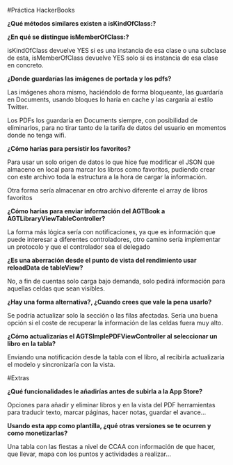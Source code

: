 #Práctica HackerBooks

**¿Qué métodos similares existen a isKindOfClass:?**

**¿En qué se distingue isMemberOfClass:?**

isKindOfClass devuelve YES si es una instancia de esa clase o una subclase de esta, isMemberOfClass devuelve YES solo si es instancia de esa clase en concreto.

**¿Donde guardarías las imágenes de portada y los pdfs?**

Las imágenes ahora mismo, haciéndolo de forma bloqueante, las guardaría en Documents, usando bloques lo haría en cache y las cargaría al estilo Twitter.

Los PDFs los guardaría en Documents siempre, con posibilidad de eliminarlos, para no tirar tanto de la tarifa de datos del usuario en momentos donde no tenga wifi.

**¿Cómo harías para persistir los favoritos?**

Para usar un solo origen de datos lo que hice fue modificar el JSON que almaceno en local para marcar los libros como favoritos, pudiendo crear con este archivo toda la estructura a la hora de cargar la información.

Otra forma sería almacenar en otro archivo diferente el array de libros favoritos

**¿Cómo harías para enviar información del AGTBook a AGTLibraryViewTableController?**

La forma más lógica sería con notificaciones, ya que es información que puede interesar a diferentes controladores, otro camino sería implementar un protocolo y que el controlador sea el delegado

**¿Es una aberración desde el punto de vista del rendimiento usar reloadData de tableView?**

No, a fin de cuentas solo carga bajo demanda, solo pedirá información para aquellas celdas que sean visibles.

**¿Hay una forma alternativa?, ¿Cuando crees que vale la pena usarlo?**

Se podría actualizar solo la sección o las filas afectadas. Sería una buena opción si el coste de recuperar la información de las celdas fuera muy alto.

**¿Cómo actualizarías el AGTSImplePDFViewController al seleccionar un libro en la tabla?**

Enviando una notificación desde la tabla con el libro, al recibirla actualizaría el modelo y sincronizaría con la vista.

#Extras

**¿Qué funcionalidades le añadirías antes de subirla a la App Store?**

Opciones para añadir y eliminar libros y en la vista del PDF herramientas para traducir texto, marcar páginas, hacer notas, guardar el avance...

**Usando esta app como plantilla, ¿qué otras versiones se te ocurren y como monetizarlas?**

Una tabla con las fiestas a nivel de CCAA con información de que hacer, que llevar, mapa con los puntos y actividades a realizar...
